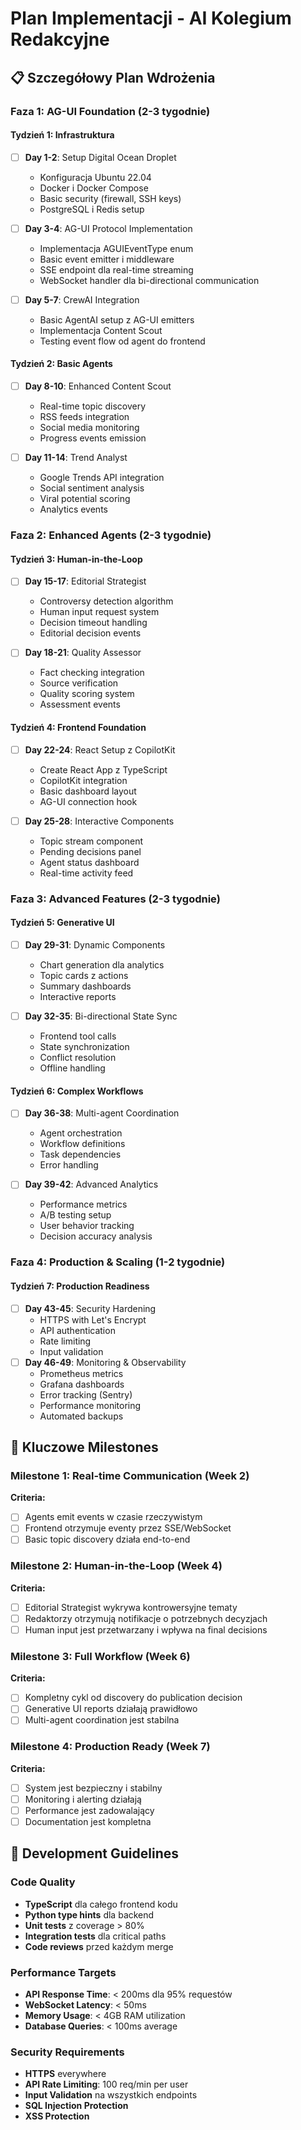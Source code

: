 # Plan Implementacji - AI Kolegium Redakcyjne

## 📋 Szczegółowy Plan Wdrożenia

### Faza 1: AG-UI Foundation (2-3 tygodnie)

#### Tydzień 1: Infrastruktura
- [ ] **Day 1-2**: Setup Digital Ocean Droplet
  - Konfiguracja Ubuntu 22.04
  - Docker i Docker Compose
  - Basic security (firewall, SSH keys)
  - PostgreSQL i Redis setup

- [ ] **Day 3-4**: AG-UI Protocol Implementation
  - Implementacja AGUIEventType enum
  - Basic event emitter i middleware
  - SSE endpoint dla real-time streaming
  - WebSocket handler dla bi-directional communication

- [ ] **Day 5-7**: CrewAI Integration
  - Basic AgentAI setup z AG-UI emitters
  - Implementacja Content Scout
  - Testing event flow od agent do frontend

#### Tydzień 2: Basic Agents
- [ ] **Day 8-10**: Enhanced Content Scout
  - Real-time topic discovery
  - RSS feeds integration
  - Social media monitoring
  - Progress events emission

- [ ] **Day 11-14**: Trend Analyst
  - Google Trends API integration
  - Social sentiment analysis
  - Viral potential scoring
  - Analytics events

### Faza 2: Enhanced Agents (2-3 tygodnie)

#### Tydzień 3: Human-in-the-Loop
- [ ] **Day 15-17**: Editorial Strategist
  - Controversy detection algorithm
  - Human input request system
  - Decision timeout handling
  - Editorial decision events

- [ ] **Day 18-21**: Quality Assessor
  - Fact checking integration
  - Source verification
  - Quality scoring system
  - Assessment events
#### Tydzień 4: Frontend Foundation
- [ ] **Day 22-24**: React Setup z CopilotKit
  - Create React App z TypeScript
  - CopilotKit integration
  - Basic dashboard layout
  - AG-UI connection hook

- [ ] **Day 25-28**: Interactive Components
  - Topic stream component
  - Pending decisions panel
  - Agent status dashboard
  - Real-time activity feed

### Faza 3: Advanced Features (2-3 tygodnie)

#### Tydzień 5: Generative UI
- [ ] **Day 29-31**: Dynamic Components
  - Chart generation dla analytics
  - Topic cards z actions
  - Summary dashboards
  - Interactive reports

- [ ] **Day 32-35**: Bi-directional State Sync
  - Frontend tool calls
  - State synchronization
  - Conflict resolution
  - Offline handling

#### Tydzień 6: Complex Workflows
- [ ] **Day 36-38**: Multi-agent Coordination
  - Agent orchestration
  - Workflow definitions
  - Task dependencies
  - Error handling

- [ ] **Day 39-42**: Advanced Analytics
  - Performance metrics
  - A/B testing setup
  - User behavior tracking
  - Decision accuracy analysis

### Faza 4: Production & Scaling (1-2 tygodnie)

#### Tydzień 7: Production Readiness
- [ ] **Day 43-45**: Security Hardening
  - HTTPS with Let's Encrypt
  - API authentication
  - Rate limiting
  - Input validation
- [ ] **Day 46-49**: Monitoring & Observability
  - Prometheus metrics
  - Grafana dashboards
  - Error tracking (Sentry)
  - Performance monitoring
  - Automated backups

## 🎯 Kluczowe Milestones

### Milestone 1: Real-time Communication (Week 2)
**Criteria:**
- [ ] Agents emit events w czasie rzeczywistym
- [ ] Frontend otrzymuje eventy przez SSE/WebSocket
- [ ] Basic topic discovery działa end-to-end

### Milestone 2: Human-in-the-Loop (Week 4)
**Criteria:**
- [ ] Editorial Strategist wykrywa kontrowersyjne tematy
- [ ] Redaktorzy otrzymują notifikacje o potrzebnych decyzjach
- [ ] Human input jest przetwarzany i wpływa na final decisions

### Milestone 3: Full Workflow (Week 6)
**Criteria:**
- [ ] Kompletny cykl od discovery do publication decision
- [ ] Generative UI reports działają prawidłowo
- [ ] Multi-agent coordination jest stabilna

### Milestone 4: Production Ready (Week 7)
**Criteria:**
- [ ] System jest bezpieczny i stabilny
- [ ] Monitoring i alerting działają
- [ ] Performance jest zadowalający
- [ ] Documentation jest kompletna

## 🔧 Development Guidelines

### Code Quality
- **TypeScript** dla całego frontend kodu
- **Python type hints** dla backend
- **Unit tests** z coverage > 80%
- **Integration tests** dla critical paths
- **Code reviews** przed każdym merge

### Performance Targets
- **API Response Time**: < 200ms dla 95% requestów
- **WebSocket Latency**: < 50ms
- **Memory Usage**: < 4GB RAM utilization
- **Database Queries**: < 100ms average

### Security Requirements
- **HTTPS** everywhere
- **API Rate Limiting**: 100 req/min per user
- **Input Validation** na wszystkich endpoints
- **SQL Injection Protection**
- **XSS Protection**